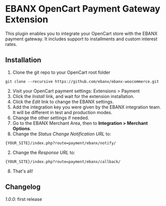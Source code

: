 # EBANX OpenCart Payment Gateway Extension

This plugin enables you to integrate your OpenCart store with the EBANX payment gateway.
It includes support to installments and custom interest rates.

## Installation
1. Clone the git repo to your OpenCart root folder
```
git clone --recursive https://github.com/ebanx/ebanx-woocommerce.git
```
2. Visit your OpenCart payment settings:
    Extensions > Payment
3. Click the _Install_ link, and wait for the extension installation.
4. Click the _Edit_ link to change the EBANX settings.
5. Add the integration key you were given by the EBANX integration team. It will be different in test and production modes.
6. Change the other settings if needed.
7. Go to the EBANX Merchant Area, then to **Integration > Merchant Options**.
  1. Change the _Status Change Notification URL_ to:
```
{YOUR_SITE}/index.php?route=payment/ebanx/notify/
```
  2. Change the _Response URL_ to:
```
{YOUR_SITE}/index.php?route=payment/ebanx/callback/
```
8. That's all!

## Changelog
_1.0.0_: first release
